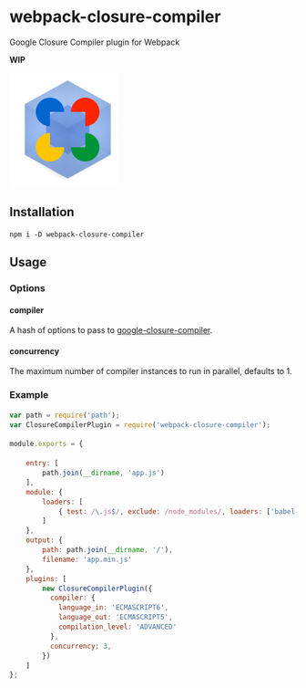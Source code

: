 # webpack-closure-compiler
Google Closure Compiler plugin for Webpack

**WIP**

![Webpack Closure Compiler logo](logo.png)

## Installation

```
npm i -D webpack-closure-compiler
```

## Usage

### Options

#### compiler

A hash of options to pass to
[google-closure-compiler](https://github.com/chadkillingsworth/closure-compiler-npm#specifying-options).

#### concurrency

The maximum number of compiler instances to run in parallel, defaults to 1.

### Example

```javascript
var path = require('path');
var ClosureCompilerPlugin = require('webpack-closure-compiler');

module.exports = {

    entry: [
        path.join(__dirname, 'app.js')
    ],
    module: {
        loaders: [
            { test: /\.js$/, exclude: /node_modules/, loaders: ['babel-loader?optional=runtime&stage=0&cacheDirectory'] }
        ]
    },
    output: {
        path: path.join(__dirname, '/'),
        filename: 'app.min.js'
    },
    plugins: [
        new ClosureCompilerPlugin({
          compiler: {
            language_in: 'ECMASCRIPT6',
            language_out: 'ECMASCRIPT5',
            compilation_level: 'ADVANCED'
          },
          concurrency: 3,
        })
    ]
};
```
